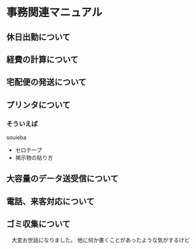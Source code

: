 # 事務関連マニュアル
## 休日出勤について
## 経費の計算について
## 宅配便の発送について
## プリンタについて
### そういえば
souieba
- セロテープ
- 掲示物の貼り方
## 大容量のデータ送受信について
## 電話、来客対応について
## ゴミ収集について
　大変お世話になりました。
他に何か書くことがあったような気がするけど